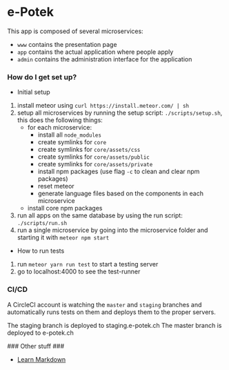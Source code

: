 # e-Potek

This app is composed of several microservices:

* `www` contains the presentation page
* `app` contains the actual application where people apply
* `admin` contains the administration interface for the application

### How do I get set up?

* Initial setup

1. install meteor using `curl https://install.meteor.com/ | sh`
1. setup all microservices by running the setup script: `./scripts/setup.sh`, this does the following things:
   * for each microservice:
     * install all `node_modules`
     * create symlinks for `core`
     * create symlinks for `core/assets/css`
     * create symlinks for `core/assets/public`
     * create symlinks for `core/assets/private`
     * install npm packages (use flag `-c` to clean and clear npm packages)
     * reset meteor
     * generate language files based on the components in each microservice
   * install core npm packages
1. run all apps on the same database by using the run script: `./scripts/run.sh`
1. run a single microservice by going into the microservice folder and starting it with `meteor npm start`

* How to run tests

1. run `meteor yarn run test` to start a testing server
1. go to localhost:4000 to see the test-runner

### CI/CD

A CircleCI account is watching the `master` and `staging` branches and automatically runs tests on them and deploys them to the proper servers.

The staging branch is deployed to staging.e-potek.ch
The master branch is deployed to e-potek.ch

### Other stuff ###

* [Learn Markdown](https://bitbucket.org/tutorials/markdowndemo)

